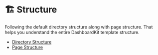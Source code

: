# 🏗️ Structure

Following the default directory structure along with page structure. That helps you understand the entire DashboardKit template structure.

* [Directory Structure](directory-structure.md)
* [Page Structure](page-structure.md)
